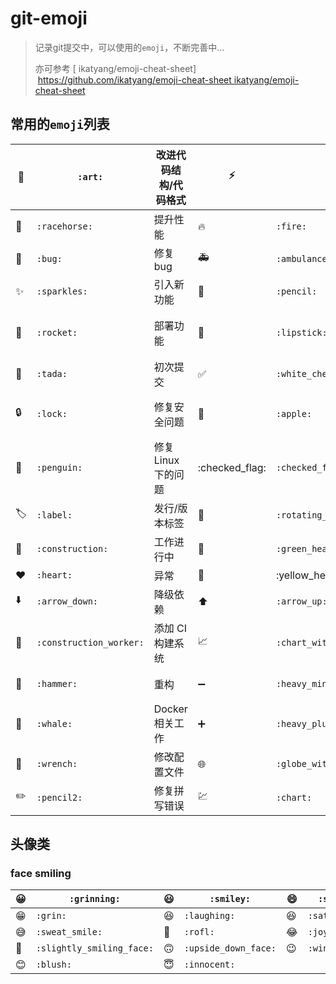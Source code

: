 # git-emoji

> 记录git提交中，可以使用的`emoji`，不断完善中...
>
> 亦可参考 [ ikatyang/emoji-cheat-sheet]​ https://github.com/ikatyang/emoji-cheat-sheet ikatyang/emoji-cheat-sheet

## 常用的`emoji`列表

| 🎨    | `:art:`                 | 改进代码结构/代码格式 | ⚡️              | `:zap:`                      | 提升性能              |
| ---- | ----------------------- | --------------------- | -------------- | ---------------------------- | --------------------- |
| 🐎    | `:racehorse:`           | 提升性能              | 🔥              | `:fire:`                     | 移除代码或文件        |
| 🐛    | `:bug:`                 | 修复 bug              | 🚑              | `:ambulance:`                | 重要补丁              |
| ✨    | `:sparkles:`            | 引入新功能            | 📝              | `:pencil:`                   | 撰写文档              |
| 🚀    | `:rocket:`              | 部署功能              | 💄              | `:lipstick:`                 | 更新 UI 和样式文件    |
| 🎉    | `:tada:`                | 初次提交              | ✅              | `:white_check_mark:`         | 增加测试              |
| 🔒    | `:lock:`                | 修复安全问题          | 🍎              | `:apple:`                    | 修复 macOS 下的问题   |
| 🐧    | `:penguin:`             | 修复 Linux 下的问题   | :checked_flag: | `:checked_flag:`             | 修复 Windows 下的问题 |
| 🏷    | `:label:`               | 发行/版本标签         | 🚨              | `:rotating_light:`           | 移除 linter警告       |
| 🚧    | `:construction:`        | 工作进行中            | 💚              | `:green_heart:`              | 修复 CI 构建问题      |
| ❤️    | `:heart:`               | 异常                  | 💛              | :yellow_heart                | 警告                  |
| ⬇️    | `:arrow_down:`          | 降级依赖              | ⬆️              | `:arrow_up:`                 | 升级依赖              |
| 👷    | `:construction_worker:` | 添加 CI 构建系统      | 📈              | `:chart_with_upwards_trend:` | 添加报表              |
| 🔨    | `:hammer:`              | 重构                  | ➖              | `:heavy_minus_sign:`         | 减少一个依赖          |
| 🐳    | `:whale:`               | Docker 相关工作       | ➕              | `:heavy_plus_sign:`          | 增加依赖              |
| 🔧    | `:wrench:`              | 修改配置文件          | 🌐              | `:globe_with_meridians:`     | 国际化                |
| ✏️    | `:pencil2:`             | 修复拼写错误          | 💹              | `:chart:`                    | 报表                  |

## 头像类

### face smiling

| :grinning:              | `:grinning:`              | :smiley:           | `:smiley:`           | :smile:     | `:smile:`     |
| ----------------------- | ------------------------- | ------------------ | -------------------- | ----------- | ------------- |
| :grin:                  | `:grin:`                  | :laughing:         | `:laughing:`         | :satisfied: | `:satisfied:` |
| :sweat_smile:           | `:sweat_smile:`           | :rofl:             | `:rofl:`             | :joy:       | `:joy:`       |
| :slightly_smiling_face: | `:slightly_smiling_face:` | :upside_down_face: | `:upside_down_face:` | :wink:      | `:wink:`      |
| :blush:                 | `:blush:`                 | :innocent:         | `:innocent:`         |             |               |





